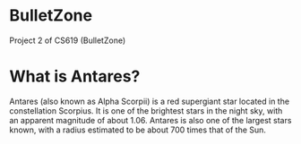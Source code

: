 # BulletZone
Project 2 of CS619 (BulletZone)

# What is Antares?
Antares (also known as Alpha Scorpii) is a red supergiant star located in the constellation Scorpius.
It is one of the brightest stars in the night sky, with an apparent magnitude of about 1.06.
Antares is also one of the largest stars known, with a radius estimated to be about 700 times that of the Sun.